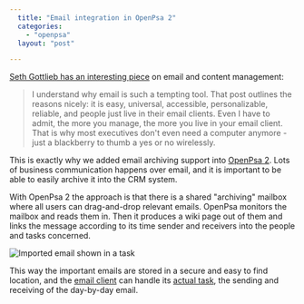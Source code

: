 ```yaml
---
  title: "Email integration in OpenPsa 2"
  categories: 
    - "openpsa"
  layout: "post"

---
```

[Seth Gottlieb has an interesting piece][1] on email and content management:

> I understand why email is such a tempting tool. That post outlines the reasons nicely: it is easy, universal, accessible, personalizable, reliable, and people just live in their email clients. Even I have to admit, the more you manage, the more you live in your email client. That is why most executives don't even need a computer anymore - just a blackberry to thumb a yes or no wirelessly.

This is exactly why we added email archiving support into [OpenPsa 2][2]. Lots of business communication happens over email, and it is important to be able to easily archive it into the CRM system.

With OpenPsa 2 the approach is that there is a shared "archiving" mailbox where all users can drag-and-drop relevant emails. OpenPsa monitors the mailbox and reads them in. Then it produces a wiki page out of them and links the message according to its time sender and receivers into the people and tasks concerned.

![Imported email shown in a task](https://s3.eu-central-1.amazonaws.com/bergie-iki-fi/openpsa2-email-import.jpg)

This way the important emails are stored in a secure and easy to find location, and the [email client][3] can handle its [actual task][4], the sending and receiving of the day-by-day email.

[1]: http://contenthere.blogspot.com/2006/05/email-and-content-management.html
[2]: http://www.openpsa.org/version2/
[3]: http://en.wikipedia.org/wiki/E-mail_client
[4]: http://www.mezzoblue.com/archives/2004/04/07/email_manage/
